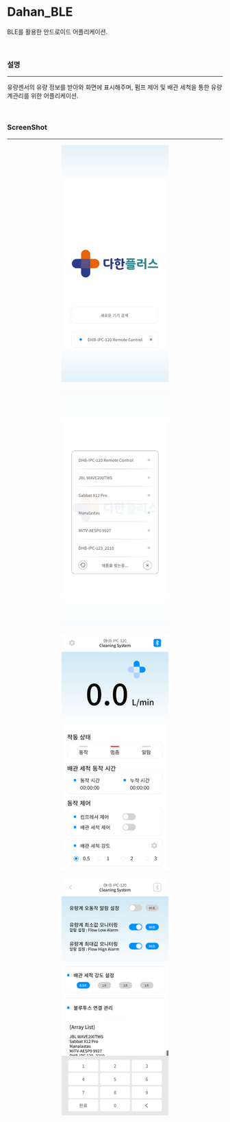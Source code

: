# Dahan_BLE
BLE를 활용한 안드로이드 어플리케이션.

<br />

### 설명
-----
유량센서의 유량 정보를 받아와 화면에 표시해주며, 펌프 제어 및 배관 세척을 통한 유량계관리를 위한 어플리케이션.

<br />

### ScreenShot
-----
<p align="center"><img src="/img/1.jpg" width="250"></p>
<p align="center"><img src="/img/2.jpg" width="250"></p>
<p align="center"><img src="/img/3.jpg" width="250"></p>
<p align="center"><img src="/img/4.jpg" width="250"></p>




